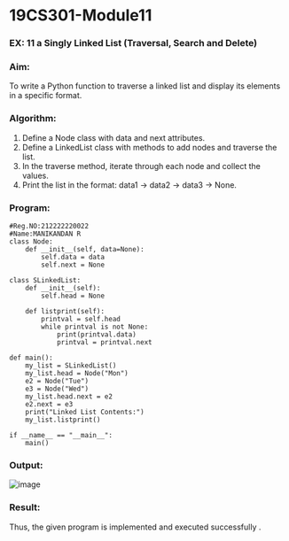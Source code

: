# 19CS301-Module11
### EX: 11 a Singly Linked List (Traversal, Search and Delete)

### Aim: 
To write a Python function to traverse a linked list and display its elements in a specific format.


### Algorithm:

1.	Define a Node class with data and next attributes.
2.	Define a LinkedList class with methods to add nodes and traverse the list.
3.	In the traverse method, iterate through each node and collect the values.
4.	Print the list in the format: data1 -> data2 -> data3 -> None.



### Program:
```
#Reg.NO:212222220022
#Name:MANIKANDAN R
class Node:
    def __init__(self, data=None):
        self.data = data
        self.next = None

class SLinkedList:
    def __init__(self):
        self.head = None

    def listprint(self):
        printval = self.head
        while printval is not None:
            print(printval.data)
            printval = printval.next

def main():
    my_list = SLinkedList()
    my_list.head = Node("Mon")
    e2 = Node("Tue")
    e3 = Node("Wed")
    my_list.head.next = e2
    e2.next = e3
    print("Linked List Contents:")
    my_list.listprint()

if __name__ == "__main__":
    main()
```
### Output:
![image](https://github.com/user-attachments/assets/959c411e-404a-4ed8-8bc4-6ef4a707ec80)


### Result: 
Thus, the given program is implemented and executed successfully .
 


